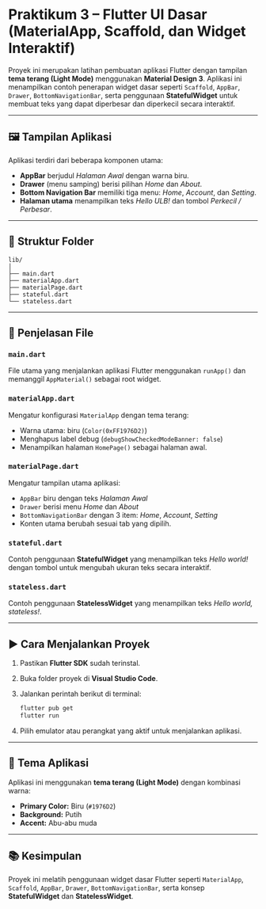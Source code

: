 # Praktikum 3 – Flutter UI Dasar (MaterialApp, Scaffold, dan Widget Interaktif)

Proyek ini merupakan latihan pembuatan aplikasi Flutter dengan tampilan **tema terang (Light Mode)** menggunakan **Material Design 3**.
Aplikasi ini menampilkan contoh penerapan widget dasar seperti `Scaffold`, `AppBar`, `Drawer`, `BottomNavigationBar`, serta penggunaan **StatefulWidget** untuk membuat teks yang dapat diperbesar dan diperkecil secara interaktif.

---

## 🖼️ Tampilan Aplikasi

Aplikasi terdiri dari beberapa komponen utama:

* **AppBar** berjudul *Halaman Awal* dengan warna biru.
* **Drawer** (menu samping) berisi pilihan *Home* dan *About*.
* **Bottom Navigation Bar** memiliki tiga menu: *Home*, *Account*, dan *Setting*.
* **Halaman utama** menampilkan teks *Hello ULB!* dan tombol *Perkecil / Perbesar*.

---

## 📁 Struktur Folder

```
lib/
│
├── main.dart
├── materialApp.dart
├── materialPage.dart
├── stateful.dart
└── stateless.dart
```

---

## 📘 Penjelasan File

### `main.dart`

File utama yang menjalankan aplikasi Flutter menggunakan `runApp()` dan memanggil `AppMaterial()` sebagai root widget.

### `materialApp.dart`

Mengatur konfigurasi `MaterialApp` dengan tema terang:

* Warna utama: biru (`Color(0xFF1976D2)`)
* Menghapus label debug (`debugShowCheckedModeBanner: false`)
* Menampilkan halaman `HomePage()` sebagai halaman awal.

### `materialPage.dart`

Mengatur tampilan utama aplikasi:

* `AppBar` biru dengan teks *Halaman Awal*
* `Drawer` berisi menu *Home* dan *About*
* `BottomNavigationBar` dengan 3 item: *Home*, *Account*, *Setting*
* Konten utama berubah sesuai tab yang dipilih.

### `stateful.dart`

Contoh penggunaan **StatefulWidget** yang menampilkan teks *Hello world!* dengan tombol untuk mengubah ukuran teks secara interaktif.

### `stateless.dart`

Contoh penggunaan **StatelessWidget** yang menampilkan teks *Hello world, stateless!*.

---

## ▶️ Cara Menjalankan Proyek

1. Pastikan **Flutter SDK** sudah terinstal.
2. Buka folder proyek di **Visual Studio Code**.
3. Jalankan perintah berikut di terminal:

   ```bash
   flutter pub get
   flutter run
   ```
4. Pilih emulator atau perangkat yang aktif untuk menjalankan aplikasi.

---

## 🎨 Tema Aplikasi

Aplikasi ini menggunakan **tema terang (Light Mode)** dengan kombinasi warna:

* **Primary Color:** Biru (`#1976D2`)
* **Background:** Putih
* **Accent:** Abu-abu muda

---

## 📚 Kesimpulan

Proyek ini melatih penggunaan widget dasar Flutter seperti `MaterialApp`, `Scaffold`, `AppBar`, `Drawer`, `BottomNavigationBar`, serta konsep **StatefulWidget** dan **StatelessWidget**.
